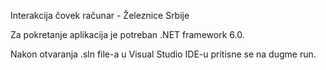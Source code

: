 
Interakcija čovek računar - Železnice Srbije


Za pokretanje aplikacija je potreban .NET framework 6.0.

Nakon otvaranja .sln file-a u Visual Studio IDE-u pritisne se na dugme run.

